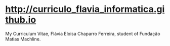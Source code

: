 # http://curriculo_flavia_informatica.github.io
My Curriculum Vitae, Flávia Eloisa Chaparro Ferreira, student of Fundação Matias Machline.
